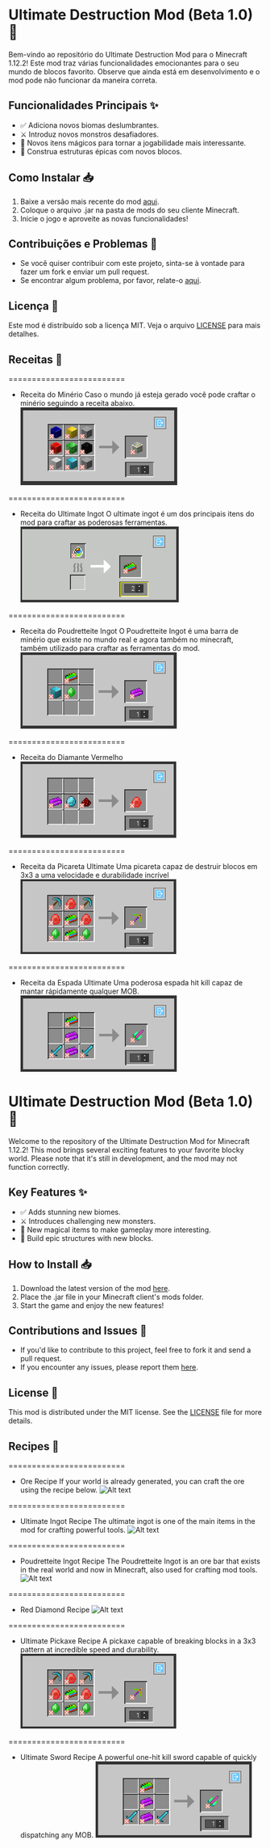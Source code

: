 # Ultimate Destruction Mod (Beta 1.0) 🚀

Bem-vindo ao repositório do Ultimate Destruction Mod para o Minecraft 1.12.2! Este mod traz várias funcionalidades emocionantes para o seu mundo de blocos favorito. 
Observe que ainda está em desenvolvimento e o mod pode não funcionar da maneira correta.

## Funcionalidades Principais ✨

- ✅ Adiciona novos biomas deslumbrantes.
- ⚔️ Introduz novos monstros desafiadores.
- 🧪 Novos itens mágicos para tornar a jogabilidade mais interessante.
- 🏰 Construa estruturas épicas com novos blocos.

## Como Instalar 📥

1. Baixe a versão mais recente do mod [aqui](https://github.com/solitariewolf/Ultimate-Destruction-Mod/blob/main/ultimate_destruction_mod.jar).
2. Coloque o arquivo .jar na pasta de mods do seu cliente Minecraft.
3. Inicie o jogo e aproveite as novas funcionalidades!

## Contribuições e Problemas 🐞

- Se você quiser contribuir com este projeto, sinta-se à vontade para fazer um fork e enviar um pull request.
- Se encontrar algum problema, por favor, relate-o [aqui](link_para_issues).

## Licença 📜

Este mod é distribuído sob a licença MIT. Veja o arquivo [LICENSE](LICENSE) para mais detalhes.

## Receitas 📜

=========================

- Receita do Minério
Caso o mundo já esteja gerado você pode craftar o minério seguindo a receita abaixo.
![Alt text](receitaore.PNG)

=========================

- Receita do Ultimate Ingot
O ultimate ingot é um dos principais itens do mod para craftar as poderosas ferramentas.
![Alt text](ultimateingot.PNG)

=========================

- Receita do Poudretteite Ingot
O Poudretteite Ingot é uma barra de minério que existe no mundo real e agora também no minecraft, também utilizado para craftar as ferramentas do mod.
![Alt text](poud.PNG)

=========================

- Receita do Diamante Vermelho
![Alt text](reddiamond.PNG)

=========================

- Receita da Picareta Ultimate
Uma picareta capaz de destruir blocos em 3x3 a uma velocidade e durabilidade incrível
![Alt text](pickaxe.PNG)

=========================

- Receita da Espada Ultimate
Uma poderosa espada hit kill capaz de mantar rápidamente qualquer MOB.
![Alt text](sword.PNG)

# Ultimate Destruction Mod (Beta 1.0) 🚀

Welcome to the repository of the Ultimate Destruction Mod for Minecraft 1.12.2! This mod brings several exciting features to your favorite blocky world.
Please note that it's still in development, and the mod may not function correctly.

## Key Features ✨

- ✅ Adds stunning new biomes.
- ⚔️ Introduces challenging new monsters.
- 🧪 New magical items to make gameplay more interesting.
- 🏰 Build epic structures with new blocks.

## How to Install 📥

1. Download the latest version of the mod [here](https://github.com/solitariewolf/Ultimate-Destruction-Mod/blob/main/ultimate_destruction_mod.jar).
2. Place the .jar file in your Minecraft client's mods folder.
3. Start the game and enjoy the new features!

## Contributions and Issues 🐞

- If you'd like to contribute to this project, feel free to fork it and send a pull request.
- If you encounter any issues, please report them [here](link_to_issues).

## License 📜

This mod is distributed under the MIT license. See the [LICENSE](LICENSE) file for more details.

## Recipes 📜

=========================

- Ore Recipe
If your world is already generated, you can craft the ore using the recipe below.
![Alt text](ore_recipe.PNG)

=========================

- Ultimate Ingot Recipe
The ultimate ingot is one of the main items in the mod for crafting powerful tools.
![Alt text](ultimate_ingot.PNG)

=========================

- Poudretteite Ingot Recipe
The Poudretteite Ingot is an ore bar that exists in the real world and now in Minecraft, also used for crafting mod tools.
![Alt text](poudretteite.PNG)

=========================

- Red Diamond Recipe
![Alt text](red_diamond.PNG)

=========================

- Ultimate Pickaxe Recipe
A pickaxe capable of breaking blocks in a 3x3 pattern at incredible speed and durability.
![Alt text](pickaxe.PNG)

=========================

- Ultimate Sword Recipe
A powerful one-hit kill sword capable of quickly dispatching any MOB.
![Alt text](sword.PNG)
